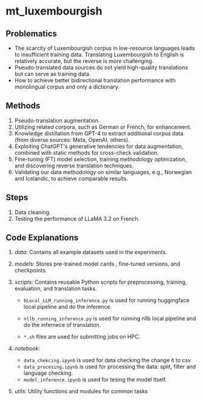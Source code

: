 # mt_luxembourgish

## Problematics

- The scarcity of Luxembourgish corpus in low-resource languages leads to insufficient training data. Translating Luxembourgish to English is relatively accurate, but the reverse is more challenging.  
- Pseudo-translated data sources do not yield high-quality translations but can serve as training data.  
- How to achieve better bidirectional translation performance with monolingual corpus and only a dictionary.  

## Methods  

1. Pseudo-translation augmentation.  
2. Utilizing related corpora, such as German or French, for enhancement.  
3. Knowledge distillation from GPT-4 to extract additional corpus data (from diverse sources: Meta, OpenAI, others).  
4. Exploiting ChatGPT's generative tendencies for data augmentation, combined with static methods for cross-check validation.  
5. Fine-tuning (FT) model selection, training methodology optimization, and discovering reverse translation techniques.  
6. Validating our data methodology on similar languages, e.g., Norwegian and Icelandic, to achieve comparable results.  

## Steps  

1. Data cleaning.  
2. Testing the performance of LLaMA 3.2 on French.  

## Code Explanations  

1. *data:* Contains all example datasets used in the experiments.
2. *models*: Stores pre-trained model cards , fine-tuned versions, and checkpoints.
3. *scripts*: Contains reusable Python scripts for preprocessing, training, evaluation, and translation tasks.
    * `bLocal_LLM_running_inference.py` is used for running huggingface local pipeline and do the inference.

    * `nllb_running_inference.py` is used for running nllb local pipeline and do the infernece of translation.

    * `*.sh` files are used for submitting jobs on HPC.
4. *notebook*: 
    * `data_chekcing.ipynb` is used for data checking the change it to csv
    * `data_procesing.ipynb` is used for processing the data: split, filter and language checking.
    * `model_inference.ipynb` is used for tesing the model itself.

5. *utils*: Utility functions and modules for common tasks



